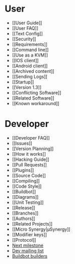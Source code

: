 # User

* [[User Guide]]
* [[User FAQ]]
* [[Text Config]]
* [[Security]]
* [[Requirements]]
* [[Command line]]
* [[Use as a KVM]]
* [[IOS client]]
* [[Android client]]
* [[Archived content]]
* [[Sending Logs]]
* [[Startup]]
* [[Version 1.3]]
* [[Conflicting Software]]
* [[Related Software]]
* [[Known workaround]]

# Developer

* [[Developer FAQ]]
* [[Issues]]
* [[Version Planning]]
* [[How it works]]
* [[Hacking Guide]]
* [[Pull Requests]]
* [[Plugins]]
* [[Source Code]]
* [[Compiling]]
* [[Code Style]]
* [[Buildbot]]
* [[Diagrams]]
* [[Unit Testing]]
* [[Release]]
* [[Branches]]
* [[Authors]]
* [[Related Projects]]
* [[Micro Synergy|μSynergy]]
* [[Modifier keys]]
* [[Protocol]]
* [Next milestone](https://github.com/symless/synergy/issues?q=milestone%3Anext)
* [Dev mailing list](http://groups.google.com/group/synergy-dev)
* [Buildbot builders](http://buildbot.synergy-project.org/builders)